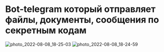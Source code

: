 # Bot-telegram который отправляет файлы, документы, сообщения по секретным кодам

![photo_2022-08-08_18-25-03](https://user-images.githubusercontent.com/93524480/183454403-69ee445b-6639-4536-9ef0-d89afe4ccb8a.jpg)
![photo_2022-08-08_18-24-59](https://user-images.githubusercontent.com/93524480/183454406-e3749ccf-3782-430e-97aa-273e0a4fdedf.jpg)
